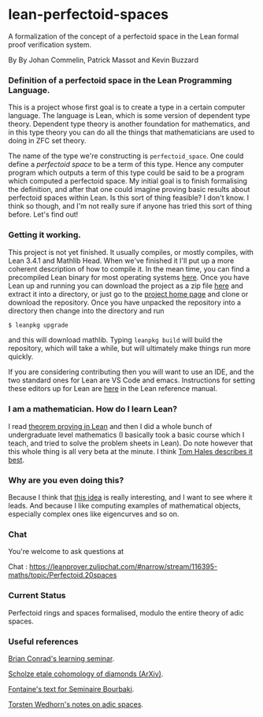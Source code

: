 # lean-perfectoid-spaces
A formalization of the concept of a perfectoid space in the Lean formal proof verification system.

By By Johan Commelin, Patrick Massot and Kevin Buzzard

### Definition of a perfectoid space in the Lean Programming Language.

This is a project whose first goal is to create a type in a certain computer language. The language is Lean, which is some version of dependent type theory. Dependent type theory is another foundation for mathematics, and in this type theory you can do all the things that mathematicians are used to doing in ZFC set theory.

The name of the type we're constructing is `perfectoid_space`. One could define a *perfectoid space* to be a term of this type. Hence any computer program which outputs a term of this type could be said to be a program which computed a perfectoid space. My initial goal is to finish formalising the definition, and after that one could imagine proving basic results about perfectoid spaces within Lean. Is this sort of thing feasible? I don't know. I think so though, and I'm not really sure if anyone has tried this sort of thing before. Let's find out!

### Getting it working.

This project is not yet finished. It usually compiles, or mostly compiles, with Lean 3.4.1 and Mathlib Head. When we've finished it I'll put up a more coherent description of how to compile it. In the mean time, you can find a precompiled Lean binary for most operating systems [here](https://github.com/leanprover/lean/releases/tag/v3.4.1). Once you have Lean up and running you can download the project as a zip file [here](https://github.com/kbuzzard/lean-perfectoid-spaces/archive/master.zip) and extract it into a directory, or just go to the [project home page](https://github.com/kbuzzard/lean-perfectoid-spaces) and clone or download the repository. Once you have unpacked the repository into a directory then change into the directory and run

```bash
$ leanpkg upgrade
```
and this will download mathlib. Typing `leanpkg build` will build the repository, which will take a while, but will ultimately make things run more quickly.

If you are considering contributing then you will want to use an IDE, and the two standard ones for Lean are VS Code and emacs. Instructions for setting these editors up for Lean are [here](https://leanprover.github.io/reference/using_lean.html#using-lean-with-vscode) in the Lean reference manual.

### I am a mathematician. How do I learn Lean?

I read [theorem proving in Lean](https://leanprover.github.io/theorem_proving_in_lean/) and then I did a whole bunch of undergraduate level mathematics (I basically took a basic course which I teach, and tried to solve the problem sheets in Lean). Do note however that this whole thing is all very beta at the minute. I think [Tom Hales describes it best](https://jiggerwit.wordpress.com/2018/04/14/the-architecture-of-proof-assistants/).

### Why are you even doing this?

Because I think that [this idea](https://jiggerwit.wordpress.com/2018/04/09/formal-abstracts-a-long-term-vision/) is really interesting, and I want to see where it leads. And because I like computing examples of mathematical objects, especially complex ones like eigencurves and so on.

### Chat

You're welcome to ask questions at

Chat : https://leanprover.zulipchat.com/#narrow/stream/116395-maths/topic/Perfectoid.20spaces

### Current Status

Perfectoid rings and spaces formalised, modulo the entire theory of adic spaces.


### Useful references

[Brian Conrad's learning seminar](http://math.stanford.edu/~conrad/Perfseminar/).

[Scholze etale cohomology of diamonds (ArXiv)](https://arxiv.org/abs/1709.07343).

[Fontaine's text for Seminaire Bourbaki](http://www.bourbaki.ens.fr/TEXTES/1057.pdf).

[Torsten Wedhorn's notes on adic spaces](https://www2.math.uni-paderborn.de/fileadmin/Mathematik/People/wedhorn/Lehre/AdicSpaces.pdf).
